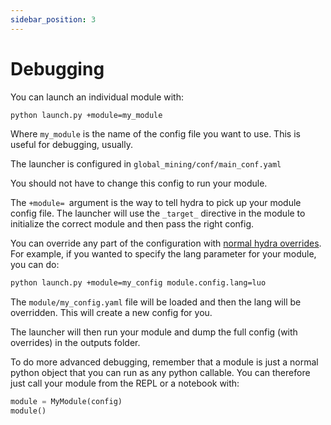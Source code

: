 ```yaml
---
sidebar_position: 3
---
```


# Debugging

You can launch an individual module with:


```bash
python launch.py +module=my_module
```


Where `my_module` is the name of the config file you want to use. This is useful
for debugging, usually.

The launcher is configured in
`global_mining/conf/main_conf.yaml`

You should not have to change this config to run your module.

The `+module= `argument is the way to tell hydra to pick up your module config
file. The launcher will use the `_target_` directive in the module to initialize
the correct module and then pass the right config.

You can override any part of the configuration with [normal hydra
overrides](https://hydra.cc/docs/1.0/advanced/override_grammar/basic/#basic-override-syntax).
For example, if you wanted to specify the lang parameter for your module, you
can do:


```bash
python launch.py +module=my_config module.config.lang=luo
```


The `module/my_config.yaml` file will be loaded and then the lang will be
overridden. This will create a new config for you.

The launcher will then run your module and dump the full config (with overrides)
in the outputs folder.

To do more advanced debugging, remember that a module is just a normal python
object that you can run as any python callable.  You can therefore just call
your module from the REPL or a notebook with:


```python
module = MyModule(config)
module()
```
